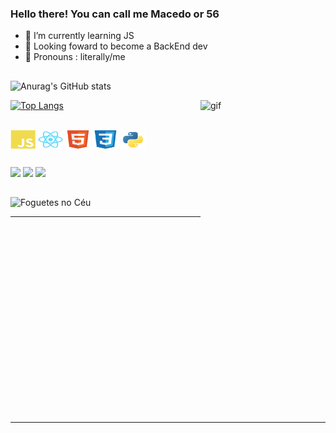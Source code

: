 ### **Hello there! You can call me Macedo or 56** 


- 🌱 I’m currently learning  JS
- 🎒 Looking foward to become a BackEnd dev 
- 🫠 Pronouns : literally/me 

##

![Anurag's GitHub stats](https://github-readme-stats.vercel.app/api?username=Br-76&hide=contribs&show_icons=true&theme=dark)

 <img align="right" alt="gif" height="200" width="200" src="https://media.tenor.com/fHr9qlbOMC0AAAAC/pixel-art.gif"> 
 
[![Top Langs](https://github-readme-stats.vercel.app/api/top-langs/?username=Br-76&theme=dark&layout=donut)](https://github.com/anuraghazra/github-readme-stats)

<div style="display: inline_block"><br>
  <img align="center" alt="Rafa-Js" height="30" width="40" src="https://raw.githubusercontent.com/devicons/devicon/master/icons/javascript/javascript-plain.svg">
  <img align="center" alt="Rafa-React" height="30" width="40" src="https://raw.githubusercontent.com/devicons/devicon/master/icons/react/react-original.svg">
  <img align="center" alt="Rafa-HTML" height="30" width="40" src="https://raw.githubusercontent.com/devicons/devicon/master/icons/html5/html5-original.svg">
  <img align="center" alt="Rafa-CSS" height="30" width="40" src="https://raw.githubusercontent.com/devicons/devicon/master/icons/css3/css3-original.svg">
  <img align="center" alt="Rafa-Python" height="30" width="40" src="https://raw.githubusercontent.com/devicons/devicon/master/icons/python/python-original.svg">

</div>

##

<div> 
  <a href="https://www.instagram.com/maiscedob/" target="_blank"><img src="https://img.shields.io/badge/-Instagram-%23E4405F?style=for-the-badge&logo=instagram&logoColor=white" target="_blank"></a>
  <a href = "brmacedomi28@gmail.com"><img src="https://img.shields.io/badge/-Gmail-%23333?style=for-the-badge&logo=gmail&logoColor=white" target="_blank"></a>
  <a href="https://www.linkedin.com/in/breno-macedo-37a170221?lipi=urn%3Ali%3Apage%3Ad_flagship3_profile_view_base_contact_details%3Bpshr8gKZQqOLemqvQTV93w%3D%3D" target="_blank"><img src="https://img.shields.io/badge/-LinkedIn-%230077B5?style=for-the-badge&logo=linkedin&logoColor=white" target="_blank"></a> 
  
</div>

##

![Foguetes no Céu](https://th.bing.com/th/id/OIP.K9q1z6EN1lpPlXDWy63wqwHaFj?pid=ImgDet&rs=1)

---

<div style="position: relative; width: 100%; height: 300px; background-image: url(https://wallup.net/wp-content/uploads/2016/01/34009-artwork-fantasy_art-concept_art-sky-galaxy-space-digital_art.jpg);">
  <div class="rocket" style="top: 70%; left: 10%;"></div>
  <div class="rocket" style="top: 40%; left: 30%;"></div>
  <div class="rocket" style="top: 60%; left: 50%;"></div>
  <div class="rocket" style="top: 50%; left: 70%;"></div>
</div>

---

<style>
.rocket {
  position: absolute;
  width: 30px;
  height: 60px;
  background-image: url(link_para_a_imagem_do_foguete);
  background-size: cover;
  animation: launch 2s infinite alternate;
}

@keyframes launch {
  from {
    top: 100%;
    transform: scale(0.8);
  }
  to {
    top: -50%;
    transform: scale(1);
  }
}
</style>

##
